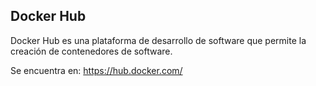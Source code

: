 ## Docker Hub
Docker Hub es una plataforma de desarrollo de software que permite la creación de contenedores de software.

Se encuentra en: 
https://hub.docker.com/